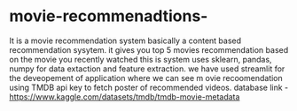# movie-recommenadtions-
It is a movie recommendation system basically a content based recommendation sysytem.
it gives you top 5 movies recommendation based on the movie you recently watched 
this is system uses sklearn, pandas, numpy for data extaction and feature extraction.
we have used streamlit for the deveopement of application where we can see m ovie recoomendation 
using TMDB api key to fetch poster of recommended videos.
database link - https://www.kaggle.com/datasets/tmdb/tmdb-movie-metadata
